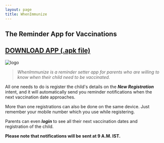 ```yaml
---
layout: page
title: WhenImmunize
---
```

## The Reminder App for Vaccinations
## [DOWNLOAD APP (.apk file)](https://drive.google.com)

![logo](https://static1.squarespace.com/static/5612c70ae4b033aa912eca98/t/5633e1eae4b0e1e1577ccb14/1446240746798/wi-logo.png?format=300w)

> _WhenImmunize is a reminder setter app for parents who are willing to know when their child need to be vaccinated._

All one needs to do is register the child's details on the **_New Registration_** intent, and it will automatically send you reminder notifications when the next vaccination date approaches.

More than one registrations can also be done on the same device. Just remember your mobile number which you use while registering.

Parents can even **_login_** to see all their next vaccination dates and registration of the child.

**Please note that notifications will be sent at 9 A.M. IST.**
